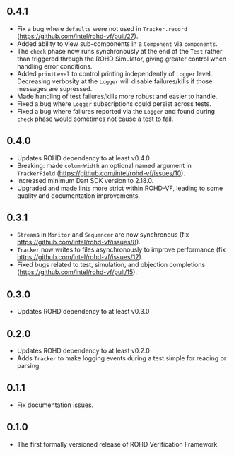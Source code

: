 ## 0.4.1
- Fix a bug where `defaults` were not used in `Tracker.record` (https://github.com/intel/rohd-vf/pull/27).
- Added ability to view sub-components in a `Component` via `components`.
- The `check` phase now runs synchronously at the end of the `Test` rather than triggered through the ROHD Simulator, giving greater control when handling error conditions.
- Added `printLevel` to control printing independently of `Logger` level.  Decreasing verbosity at the `Logger` will disable failures/kills if those messages are supressed.
- Made handling of test failures/kills more robust and easier to handle.
- Fixed a bug where `Logger` subscriptions could persist across tests.
- Fixed a bug where failures reported via the `Logger` and found during `check` phase would sometimes not cause a test to fail.

## 0.4.0
- Updates ROHD dependency to at least v0.4.0
- Breaking: made `columnWidth` an optional named argument in `TrackerField` (https://github.com/intel/rohd-vf/issues/10).
- Increased minimum Dart SDK version to 2.18.0.
- Upgraded and made lints more strict within ROHD-VF, leading to some quality and documentation improvements.

## 0.3.1
- `Stream`s in `Monitor` and `Sequencer` are now synchronous (fix https://github.com/intel/rohd-vf/issues/8).
- `Tracker` now writes to files asynchronously to improve performance (fix https://github.com/intel/rohd-vf/issues/12).
- Fixed bugs related to test, simulation, and objection completions (https://github.com/intel/rohd-vf/pull/15).

## 0.3.0
- Updates ROHD dependency to at least v0.3.0

## 0.2.0
- Updates ROHD dependency to at least v0.2.0
- Adds `Tracker` to make logging events during a test simple for reading or parsing.

## 0.1.1

- Fix documentation issues.

## 0.1.0

- The first formally versioned release of ROHD Verification Framework.

